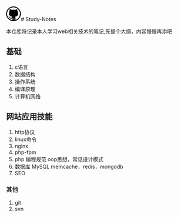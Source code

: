 ![头像][header]# Study-Notes

本仓库将记录本人学习web相关技术的笔记,先提个大纲，内容慢慢再添吧

## 基础
1. c语言
1. 数据结构
1. 操作系统
1. 编译原理
1. 计算机网络

## 网站应用技能
1. http协议
1. linux命令
1. nginx
1. php-fpm
1. php
    编程规范
    oop思想，常见设计模式
1. 数据库
    MySQL
    memcache，redis，mongodb
1. SEO

### 其他
1. git
1. svn



[header]: ./pic/coderzhuang.jpeg
